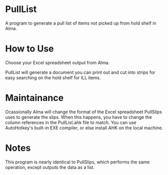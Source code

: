 # PullList
A program to generate a pull list of items not picked up from hold shelf in Alma.

# How to Use
Choose your Excel spreadsheet output from Alma.

PullList will generate a document you can print out and cut into strips for easy searching on the hold shelf for ILL items.

# Maintainance
Ocassionally Alma will change the format of the Excel spreadsheet PullSlips uses to generate the slips.
When this happens, you have to change the column references in the PullList.ahk file to match.
You can use AutoHotkey's built-in EXE compiler, or else install AHK on the local machine.

# Notes
This program is nearly identical to PullSlips, which performs the same operation, except outputs the data as a list.
